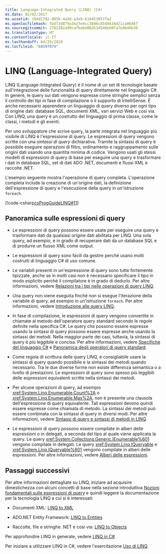 ```yaml
---
title: Language-Integrated Query (LINQ) (C#)
ms.date: 02/02/2017
ms.assetid: 19dd1782-905b-4a9d-a3e9-618453037fa2
ms.openlocfilehash: fbd73d879a3e2fe4cc38d6c8548434d21ca06467
ms.sourcegitcommit: 2701302a99cafbe0d86d53d540eb0fa7e9b46b36
ms.translationtype: HT
ms.contentlocale: it-IT
ms.lasthandoff: 04/28/2019
ms.locfileid: "64597079"
---
```

# <a name="language-integrated-query-linq"></a>LINQ (Language-Integrated Query)

LINQ (Language-Integrated Query) è il nome di un set di tecnologie basate sull'integrazione delle funzionalità di query direttamente nel linguaggio C#. In genere, le query sui dati vengono espresse come stringhe semplici senza il controllo dei tipi in fase di compilazione o il supporto di IntelliSense. È anche necessario apprendere un linguaggio di query diverso per ogni tipo di origine dati: database SQL, documenti XML, vari servizi Web e così via. Con LINQ, una query è un costrutto del linguaggio di prima classe, come le classi, i metodi e gli eventi.

Per uno sviluppatore che scrive query, la parte integrata nel linguaggio più visibile di LINQ è l'espressione di query. Le espressioni di query vengono scritte con una *sintassi di query* dichiarativa. Tramite la sintassi di query è possibile eseguire operazioni di filtro, ordinamento e raggruppamento sulle origini dati usando una quantità minima di codice. Vengono usati gli stessi modelli di espressioni di query di base per eseguire una query e trasformare i dati in database SQL, set di dati ADO .NET, documenti e flussi XML e raccolte .NET.

L'esempio seguente mostra l'operazione di query completa. L'operazione completa include la creazione di un'origine dati, la definizione dell'espressione di query e l'esecuzione della query in un'istruzione `foreach`.

[!code-csharp[csProgGuideLINQ#11](../../../../../samples/snippets/csharp/concepts/linq/index_1.cs)]

## <a name="query-expression-overview"></a>Panoramica sulle espressioni di query

- Le espressioni di query possono essere usate per eseguire una query e trasformare dati da qualsiasi origine dati abilitata per LINQ. Una sola query, ad esempio, è in grado di recuperare dati da un database SQL e di produrre un flusso XML come output.  
  
- Le espressioni di query sono facili da gestire perché usano molti costrutti di linguaggio C# di uso comune.  
  
- Le variabili presenti in un'espressione di query sono tutte fortemente tipizzate, anche se in molti casi non è necessario specificare il tipo in modo esplicito perché il compilatore è in grado di dedurlo. Per altre informazioni, vedere [Relazioni tra i tipi nelle operazioni di query LINQ](type-relationships-in-linq-query-operations.md).  
  
- Una query non viene eseguita finché non si esegue l'iterazione della variabile di query, ad esempio in un'istruzione `foreach`. Per altre informazioni, vedere [Introduzione alle query LINQ](introduction-to-linq-queries.md).  
  
- In fase di compilazione, le espressioni di query vengono convertite in chiamate al metodo dell'operatore query standard secondo le regole definite nella specifica C#. Le query che possono essere espresse usando la sintassi di query possono essere espresse anche usando la sintassi dei metodi. Nella maggior parte dei casi, tuttavia, la sintassi di query è più leggibile e concisa. Per altre informazioni, vedere [Specifiche del linguaggio C#](~/_csharplang/spec/expressions.md#query-expressions) e [Panoramica degli operatori di query standard](standard-query-operators-overview.md).  
  
- Come regola di scrittura delle query LINQ, è consigliabile usare la sintassi di query quando possibile e la sintassi dei metodi quando necessario. Tra le due diverse forme non esiste differenza semantica o a livello di prestazioni. Le espressioni di query sono spesso più leggibili delle espressioni equivalenti scritte nella sintassi dei metodi.  
  
- Per alcune operazioni di query, ad esempio <xref:System.Linq.Enumerable.Count%2A> o <xref:System.Linq.Enumerable.Max%2A>, non è presente una clausola dell'espressione di query equivalente. Tali espressioni devono quindi essere espresse come chiamata di metodo. La sintassi dei metodi può essere combinata con la sintassi di query in diversi modi. Per altre informazioni, vedere [Sintassi di query e sintassi di metodi in LINQ](query-syntax-and-method-syntax-in-linq.md).  
  
- Le espressioni di query possono essere compilate in alberi delle espressioni o in delegati, a seconda del tipo al quale viene applicata la query. Le query <xref:System.Collections.Generic.IEnumerable%601> vengono compilate in delegati. Le query <xref:System.Linq.IQueryable> e <xref:System.Linq.IQueryable%601> vengono compilate in alberi delle espressioni. Per altre informazioni, vedere [Alberi delle espressioni](../../../expression-trees.md).  

## <a name="next-steps"></a>Passaggi successivi

Per altre informazioni dettagliate su LINQ, iniziare ad acquisire dimestichezza con alcuni concetti di base nella sezione introduttiva [Nozioni fondamentali sulle espressioni di query](../../../linq/query-expression-basics.md) e quindi leggere la documentazione per la tecnologia LINQ a cui si è interessati:   
- Documenti XML: [LINQ to XML](linq-to-xml.md)  
  
- ADO.NET Entity Framework: [LINQ to Entities](../../../../framework/data/adonet/ef/language-reference/linq-to-entities.md)  
  
- Raccolte, file e stringhe .NET e così via: [LINQ to Objects](linq-to-objects.md)

Per approfondire LINQ in generale, vedere [LINQ in C#](../../../linq/linq-in-csharp.md).

Per iniziare a utilizzare LINQ in C#, vedere l'esercitazione [Uso di LINQ](../../../tutorials/working-with-linq.md).

